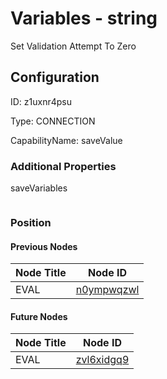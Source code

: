# Variables - string 
Set Validation Attempt To Zero
## Configuration
ID:  z1uxnr4psu

Type: CONNECTION 

CapabilityName: saveValue






### Additional Properties
saveVariables
```
```





### Position

#### Previous Nodes
| Node Title | Node ID |
| :------------- | ------------ |
| EVAL | [n0ympwqzwl](./n0ympwqzwl.md) | 
 
 #### Future Nodes
| Node Title | Node ID |
| :------------- | ------------ |
| EVAL |[zvl6xidgq9](./zvl6xidgq9.md) | 